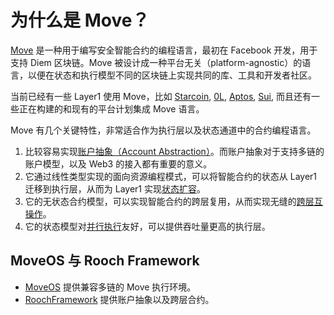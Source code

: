 # 为什么是 Move？

[Move](https://github.com//move-language/move) 是一种用于编写安全智能合约的编程语言，最初在 Facebook 开发，用于支持 Diem 区块链。Move 被设计成一种平台无关（platform-agnostic）的语言，以便在状态和执行模型不同的区块链上实现共同的库、工具和开发者社区。

当前已经有一些 Layer1 使用 Move，比如 [Starcoin](https://github.com/starcoinorg/starcoin), [0L](https://github.com/OLSF/libra), [Aptos](https://github.com/aptos-labs/aptos-core), [Sui](https://github.com/MystenLabs/sui), 而且还有一些正在构建的和现有的平台计划集成 Move 语言。

Move 有几个关键特性，非常适合作为执行层以及状态通道中的合约编程语言。

1. 比较容易实现[账户抽象（Account Abstraction）](02-account-abstraction.md)。而账户抽象对于支持多链的账户模型，以及 Web3 的接入都有重要的意义。
2. 它通过线性类型实现的面向资源编程模式，可以将智能合约的状态从 Layer1 迁移到执行层，从而为 Layer1 实现[状态扩容](../06-state-scaling.md)。
3. 它的无状态合约模型，可以实现智能合约的跨层复用，从而实现无缝的[跨层互操作](01-cross-layer-interoperability.md)。 
4. 它的状态模型对[并行执行](../05-parallel-transaction-execution.md)友好，可以提供吞吐量更高的执行层。

## MoveOS 与 Rooch Framework

* [MoveOS](04-moveos.md) 提供兼容多链的 Move 执行环境。
* [RoochFramework](03-rooch-framework.md) 提供账户抽象以及跨层合约。